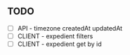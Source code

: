 ## TODO

- [ ] API - timezone createdAt updatedAt
- [ ] CLIENT - expedient filters
- [ ] CLIENT - expedient get by id
